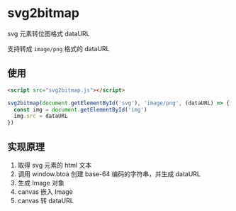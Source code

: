 # svg2bitmap

svg 元素转位图格式 dataURL

支持转成 `image/png` 格式的 dataURL

## 使用

```html
<script src="svg2bitmap.js"></script>
```

```javascript
svg2bitmap(document.getElementById('svg'), 'image/png', (dataURL) => {
  const img = document.getElementById('img')
  img.src = dataURL
})
```

## 实现原理

1. 取得 svg 元素的 html 文本
2. 调用  window.btoa 创建 base-64 编码的字符串，并生成 dataURL
3. 生成 Image 对象
4. canvas 嵌入 Image
5. canvas 转 dataURL


